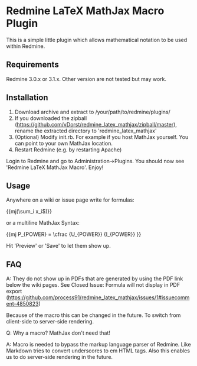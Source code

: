Redmine LaTeX MathJax Macro Plugin
==================================

This is a simple little plugin which allows mathematical notation to be used within Redmine.

Requirements
------------

Redmine 3.0.x or 3.1.x.
Other version are not tested but may work.

Installation
------------
1. Download archive and extract to /your/path/to/redmine/plugins/
2. If you downloaded the zipball (https://github.com/vDorst/redmine_latex_mathjax/zipball/master), rename the extracted directory to 'redmine_latex_mathjax'
3. (Optional) Modify init.rb. For example if you host MathJax yourself. You can point to your own MathJax location.
4. Restart Redmine (e.g. by restarting Apache)

Login to Redmine and go to Administration->Plugins. You should now see 'Redmine LaTeX MathJax Macro'. Enjoy!

Usage
------------
Anywhere on a wiki or issue page write for formulas:

{{mj(\sum_i x_i$)}}

or a multiline MathJax Syntax:

{{mj
P_{POWER} =
\cfrac
{U_{POWER}}
{I_{POWER}}
}}

Hit 'Preview' or 'Save' to let them show up.

FAQ
------------
A: They do not show up in PDFs that are generated by using the PDF link below the wiki pages. 
   See Closed Issue: Formula will not display in PDF export (https://github.com/process91/redmine_latex_mathjax/issues/1#issuecomment-4850823)
   
   Because of the macro this can be changed in the future.
   To switch from client-side to server-side rendering.

Q: Why a macro? MathJax don't need that!

A: Macro is needed to bypass the markup language parser of Redmine.
   Like Markdown tries to convert underscores to em HTML tags.
   Also this enables us to do server-side rendering in the future.
